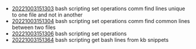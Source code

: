 - [20221003151303](/zet/20221003151303/README.md) bash scripting set operations comm find lines unique to one file and not in another
- [20221003151304](/zet/20221003151304/README.md) bash scripting set operations comm find common lines between two files
- [20221003151306](/zet/20221003151306/README.md) bash scripting set operations
- [20221003151364](/zet/20221003151364/README.md) bash scripting get bash lines from kb snippets
